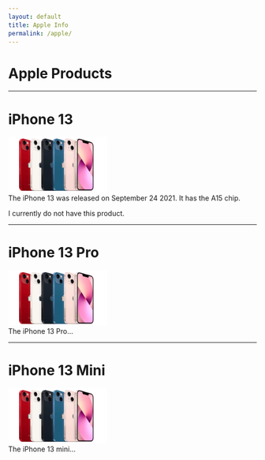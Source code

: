 ```yaml
---
layout: default
title: Apple Info
permalink: /apple/
---
```

# Apple Products

---
# iPhone 13
<img src="iPhone13.webp" width="200px"><br>
The iPhone 13 was released on September 24 2021. It has the A15 chip.

I currently do not have this product.

---

# iPhone 13 Pro
<img src="iPhone13.webp" width="200px"><br>
The iPhone 13 Pro...

---

# iPhone 13 Mini
<img src="iPhone13.webp" width="200px"><br>
The iPhone 13 mini...